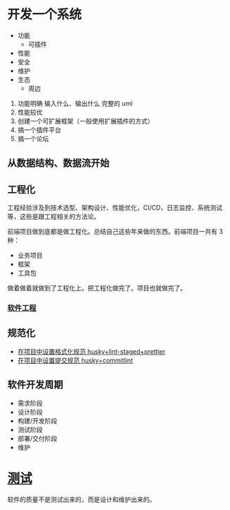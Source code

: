 # 开发一个系统

- 功能
  - 可插件
- 性能
- 安全
- 维护
- 生态
  - 周边

1. 功能明确
   输入什么、输出什么
   完整的 uml
2. 性能较优
3. 创建一个可扩展框架（一般使用扩展插件的方式）
4. 搞一个插件平台
5. 搞一个论坛

## 从数据结构、数据流开始

## 工程化

工程经验涉及到技术选型、架构设计、性能优化，CI/CD，日志监控、系统测试等，这些是跟工程相关的方法论。

前端项目做到底都是做工程化。总结自己这些年来做的东西。前端项目一共有 3 种：

- 业务项目
- 框架
- 工具包

做着做着就做到了工程化上。把工程化做完了。项目也就做完了。

### [软件工程](/coursera/softwareEngineering.html)

## 规范化

- [在项目中设置格式化规范 husky+lint-staged+prettier](/development/format/demo0.html)
- [在项目中设置提交规范 husky+commitlint]()

## 软件开发周期

- 需求阶段
- 设计阶段
- 构建/开发阶段
- 测试阶段
- 部署/交付阶段
- 维护

# [测试](/test/index.html)

软件的质量不是测试出来的，而是设计和维护出来的。
